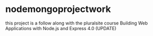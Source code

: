 # nodemongoprojectwork

this project is a follow along with the pluralsite course Building Web Applications with Node.js and Express 4.0 (UPDATE)
